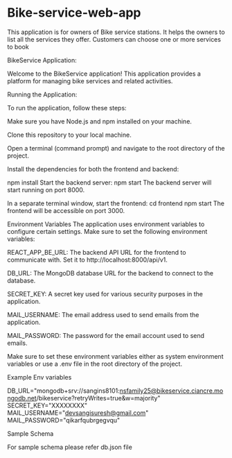 # Bike-service-web-app

This application is for owners of Bike service stations. It helps the owners to list all the services they offer. Customers can choose one or more services to book

BikeService Application:

Welcome to the BikeService application! This application provides a platform for managing bike services and related activities.

Running the Application:

To run the application, follow these steps:

Make sure you have Node.js and npm installed on your machine.

Clone this repository to your local machine.

Open a terminal (command prompt) and navigate to the root directory of the project.

Install the dependencies for both the frontend and backend:

npm install
Start the backend server:
npm start
The backend server will start running on port 8000.

In a separate terminal window, start the frontend:
cd frontend
npm start
The frontend will be accessible on port 3000.

Environment Variables
The application uses environment variables to configure certain settings. Make sure to set the following environment variables:

REACT_APP_BE_URL: The backend API URL for the frontend to communicate with. Set it to http://localhost:8000/api/v1.

DB_URL: The MongoDB database URL for the backend to connect to the database.

SECRET_KEY: A secret key used for various security purposes in the application.

MAIL_USERNAME: The email address used to send emails from the application.

MAIL_PASSWORD: The password for the email account used to send emails.

Make sure to set these environment variables either as system environment variables or use a .env file in the root directory of the project.

Example Env variables

DB_URL="mongodb+srv://sangins8101:nsfamily25@bikeservice.ciancre.mongodb.net/bikeservice?retryWrites=true&w=majority"
SECRET_KEY="XXXXXXXX"
MAIL_USERNAME="devsangisuresh@gmail.com"
MAIL_PASSWORD="qikarfqubrgegvqu"

Sample Schema

For sample schema please refer db.json file
